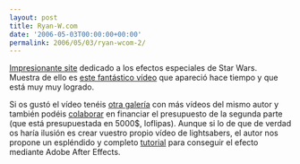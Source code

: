 ```yaml
---
layout: post
title: Ryan-W.com
date: '2006-05-03T00:00:00+00:00'
permalink: 2006/05/03/ryan-wcom-2/
---
```

<a href="http://ryanw.michaelfrisk.com/ryan-w/index.html"><img style="float:right; margin:0 0 10px 10px;cursor:pointer; cursor:hand;" src="http://photos1.blogger.com/blogger/6639/1972/320/RVD.jpg" border="0" alt="" /></a>
<a href="http://ryanw.michaelfrisk.com/ryan-w/vfx_archive.html">Impresionante site</a> dedicado a los efectos especiales de Star Wars. Muestra de ello es <a href="http://www.youtube.com/watch?v=8NE5elL30w4">este fantástico vídeo</a> que apareció hace tiempo y que está muy muy logrado. 

Si os gustó el vídeo tenéis <a href="http://ryanw.michaelfrisk.com/ryan-w/sabers.html">otra galería</a> con más vídeos del mismo autor y también podéis <a href="http://ryanw.michaelfrisk.com/ryan_vs_dorkman/rvd2.html">colaborar</a> en financiar el presupuesto de la segunda parte (que está presupuestada en 5000$, loflipas). Aunque si lo de que de verdad os haría ilusión es crear vuestro propio vídeo de lightsabers, el autor nos propone un espléndido y completo <a href="http://ryanw.michaelfrisk.com/ryan-w/tutorials_sabers.html">tutorial</a> para conseguir el efecto mediante Adobe After Effects.
